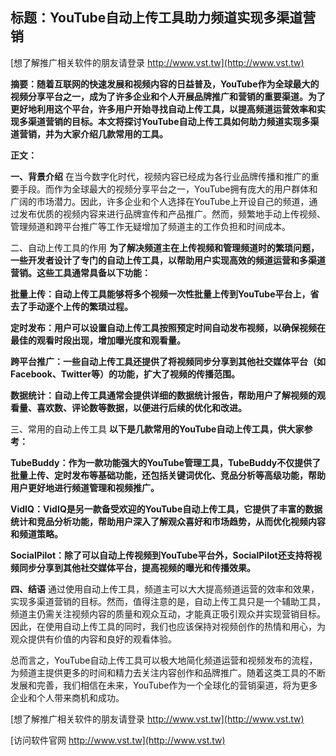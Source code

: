 ## **标题：YouTube自动上传工具助力频道实现多渠道营销**

[想了解推广相关软件的朋友请登录 http://www.vst.tw](http://www.vst.tw)

**摘要：随着互联网的快速发展和视频内容的日益普及，YouTube作为全球最大的视频分享平台之一，成为了许多企业和个人开展品牌推广和营销的重要渠道。为了更好地利用这个平台，许多用户开始寻找自动上传工具，以提高频道运营效率和实现多渠道营销的目标。本文将探讨YouTube自动上传工具如何助力频道实现多渠道营销，并为大家介绍几款常用的工具。**

**正文：**

**一、背景介绍**
在当今数字化时代，视频内容已经成为各行业品牌传播和推广的重要手段。而作为全球最大的视频分享平台之一，YouTube拥有庞大的用户群体和广阔的市场潜力。因此，许多企业和个人选择在YouTube上开设自己的频道，通过发布优质的视频内容来进行品牌宣传和产品推广。然而，频繁地手动上传视频、管理频道和跨平台推广等工作无疑增加了频道主的工作负担和时间成本。

二、自动上传工具的作用
**为了解决频道主在上传视频和管理频道时的繁琐问题，一些开发者设计了专门的自动上传工具，以帮助用户实现高效的频道运营和多渠道营销。这些工具通常具备以下功能：**

**批量上传：自动上传工具能够将多个视频一次性批量上传到YouTube平台上，省去了手动逐个上传的繁琐过程。**

**定时发布：用户可以设置自动上传工具按照预定时间自动发布视频，以确保视频在最佳的观看时段出现，增加曝光度和观看量。**

**跨平台推广：一些自动上传工具还提供了将视频同步分享到其他社交媒体平台（如Facebook、Twitter等）的功能，扩大了视频的传播范围。**

**数据统计：自动上传工具通常会提供详细的数据统计报告，帮助用户了解视频的观看量、喜欢数、评论数等数据，以便进行后续的优化和改进。**

三、常用的自动上传工具
**以下是几款常用的YouTube自动上传工具，供大家参考：**

**TubeBuddy：作为一款功能强大的YouTube管理工具，TubeBuddy不仅提供了批量上传、定时发布等基础功能，还包括关键词优化、竞品分析等高级功能，帮助用户更好地进行频道管理和视频推广。**

**VidIQ：VidIQ是另一款备受欢迎的YouTube自动上传工具，它提供了丰富的数据统计和竞品分析功能，帮助用户深入了解观众喜好和市场趋势，从而优化视频内容和频道策略。**

**SocialPilot：除了可以自动上传视频到YouTube平台外，SocialPilot还支持将视频同步分享到其他社交媒体平台，提高视频的曝光和传播效果。**

**四、结语**
通过使用自动上传工具，频道主可以大大提高频道运营的效率和效果，实现多渠道营销的目标。然而，值得注意的是，自动上传工具只是一个辅助工具，频道主仍需关注视频内容的质量和观众互动，才能真正吸引观众并实现营销目标。因此，在使用自动上传工具的同时，我们也应该保持对视频创作的热情和用心，为观众提供有价值的内容和良好的观看体验。

总而言之，YouTube自动上传工具可以极大地简化频道运营和视频发布的流程，为频道主提供更多的时间和精力去关注内容创作和品牌推广。随着这类工具的不断发展和完善，我们相信在未来，YouTube作为一个全球化的营销渠道，将为更多企业和个人带来商机和成功。

[想了解推广相关软件的朋友请登录 http://www.vst.tw](http://www.vst.tw)


[访问软件官网 http://www.vst.tw](http://www.vst.tw)

